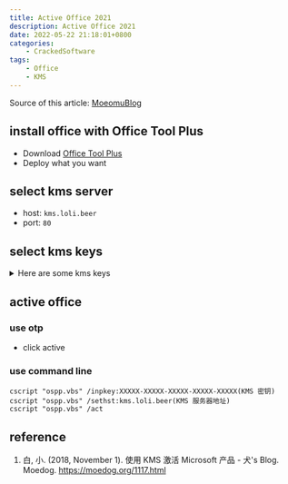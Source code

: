 ```yaml
---
title: Active Office 2021
description: Active Office 2021
date: 2022-05-22 21:18:01+0800
categories:
    - CrackedSoftware
tags:
    - Office
    - KMS
---
```


Source of this article: [MoeomuBlog](/posts/active-office-2021/)

## install office with Office Tool Plus

- Download [Office Tool Plus](https://otp.landian.vip/)
- Deploy what you want

## select kms server

- host: `kms.loli.beer`
- port: `80`

## select kms keys

<details>
<summary>Here are some kms keys</summary>

| Version | KMS Key |
| - | - |
| Office Professional Plus 2021 | `FXYTK-NJJ8C-GB6DW-3DYQT-6F7TH` |
| Office Standard 2021 | `KDX7X-BNVR8-TXXGX-4Q7Y8-78VT3` |
| Project Professional 2021 | `FTNWT-C6WBT-8HMGF-K9PRX-QV9H8` |
| Project Standard 2021 | `J2JDC-NJCYY-9RGQ4-YXWMH-T3D4T` |
| Visio Professional 2021 | `KNH8D-FGHT4-T8RK3-CTDYJ-K2HT4` |
| Visio Standard 2021 | `MJVNY-BYWPY-CWV6J-2RKRT-4M8QG` |
| Access 2021 | `WM8YG-YNGDD-4JHDC-PG3F4-FC4T4`|
| Excel 2021 | `NWG3X-87C9K-TC7YY-BC2G7-G6RVC` |
| Outlook 2021 | `C9FM6-3N72F-HFJXB-TM3V9-T86R9` |
| PowerPoint 2021 | `TY7XF-NFRBR-KJ44C-G83KF-GX27K` |
| Publisher 2021 | `2MW9D-N4BXM-9VBPG-Q7W6M-KFBGQ` |
| Skype for Business 2021 | `HWCXN-K3WBT-WJBKY-R8BD9-XK29P` |
| Word 2019 | `TN8H9-M34D3-Y64V9-TR72V-X79KV` |
| Office Professional Plus 2019 | `NMMKJ-6RK4F-KMJVX-8D9MJ-6MWKP` |
| Office Standard 2019 | `6NWWJ-YQWMR-QKGCB-6TMB3-9D9HK` |
| Project Professional 2019 | `B4NPR-3FKK7-T2MBV-FRQ4W-PKD2B` |
| Project Standard 2019 | `C4F7P-NCP8C-6CQPT-MQHV9-JXD2M` |
| Visio Professional 2019 | `9BGNQ-K37YR-RQHF2-38RQ3-7VCBB` |
| Visio Standard 2019 | `7TQNQ-K3YQQ-3PFH7-CCPPM-X4VQ2` |
| Access 2019 | `9N9PT-27V4Y-VJ2PD-YXFMF-YTFQT` |
| Excel 2019 | `TMJWT-YYNMB-3BKTF-644FC-RVXBD` |
| Outlook 2019 | `7HD7K-N4PVK-BHBCQ-YWQRW-XW4VK` |
| PowerPoint 2019 | `RRNCX-C64HY-W2MM7-MCH9G-TJHMQ` |
| Publisher 2019 | `G2KWX-3NW6P-PY93R-JXK2T-C9Y9V` |
| Skype for Business 2019 | `NCJ33-JHBBY-HTK98-MYCV8-HMKHJ` |
| Word 2019 | `PBX3G-NWMT6-Q7XBW-PYJGG-WXD33` |
| Office Professional Plus 2016 | `XQNVK-8JYDB-WJ9W3-YJ8YR-WFG99` |
| Office Mondo 2016 | `HFTND-W9MK4-8B7MJ-B6C4G-XQBR2` |
| Office Standard 2016 | `JNRGM-WHDWX-FJJG3-K47QV-DRTFM` |
| Project Professional 2016 | `YG9NW-3K39V-2T3HJ-93F3Q-G83KT` |
| Project Standard 2016 | `GNFHQ-F6YQM-KQDGJ-327XX-KQBVC` |
| Visio Professional 2016 | `PD3PC-RHNGV-FXJ29-8JK7D-RJRJK` |
| Visio Standard 2016 | `7WHWN-4T7MP-G96JF-G33KR-W8GF4` |
| Access 2016 | `GNH9Y-D2J4T-FJHGG-QRVH7-QPFDW` |
| Excel 2016 | `9C2PK-NWTVB-JMPW8-BFT28-7FTBF` |
| OneNote 2016 | `DR92N-9HTF2-97XKM-XW2WJ-XW3J6` |
| Outlook 2016 | `R69KK-NTPKF-7M3Q4-QYBHW-6MT9B` |
| PowerPoint 2016 | `J7MQP-HNJ4Y-WJ7YM-PFYGF-BY6C6` |
| Publisher 2016 | `F47MM-N3XJP-TQXJ9-BP99D-8K837` |
| Skype for Business 2016 | `869NQ-FJ69K-466HW-QYCP2-DDBV6` |
| Word 2016 | `WXY84-JN2Q9-RBCCQ-3Q3J3-3PFJ6` |
| Office Professional Plus 2013 | `YC7DK-G2NP3-2QQC3-J6H88-GVGXT` |
| Office Mondo 2013 | `42QTK-RN8M7-J3C4G-BBGYM-88CYV` |
| Office Standard 2013 | `KBKQT-2NMXY-JJWGP-M62JB-92CD4` |
| Project Professional 2013 | `FN8TT-7WMH6-2D4X9-M337T-2342K` |
| Project Standard 2013 | `6NTH3-CW976-3G3Y2-JK3TX-8QHTT` |
| Visio Professional 2013 | `C2FG9-N6J68-H8BTJ-BW3QX-RM3B3` |
| Visio Standard 2013 | `J484Y-4NKBF-W2HMG-DBMJC-PGWR7` |
| Access 2013 | `NG2JY-H4JBT-HQXYP-78QH9-4JM2D` |
| Excel 2013 | `VGPNG-Y7HQW-9RHP7-TKPV3-BG7GB` |
| InfoPath 2013 | `DKT8B-N7VXH-D963P-Q4PHY-F8894` |
| Lync 2013 | `2MG3G-3BNTT-3MFW9-KDQW3-TCK7R` |
| OneNote 2013 | `TGN6P-8MMBC-37P2F-XHXXK-P34VW` |
| Outlook 2013 | `QPN8Q-BJBTJ-334K3-93TGY-2PMBT` |
| PowerPoint 2013 | `4NT99-8RJFH-Q2VDH-KYG2C-4RD4F` |
| Publisher 2013 | `PN2WF-29XG2-T9HJ7-JQPJR-FCXK4` |
| Word 2013 | `6Q7VD-NX8JD-WJ2VH-88V73-4GBJ7` |
| Office Professional Plus 2010 | `VYBBJ-TRJPB-QFQRF-QFT4D-H3GVB` |
| Office Mondo 2010 | `YBJTT-JG6MD-V9Q7P-DBKXJ-38W9R` |
| Office Standard 2010 | `V7QKV-4XVVR-XYV4D-F7DFM-8R6BM` |
| Office SmallBusBasics 2010 | `D6QFG-VBYP2-XQHM7-J97RH-VVRCK` |
| Project Professional 2010 | `YGX6F-PGV49-PGW3J-9BTGG-VHKC6` |
| Project Standard 2010 | `4HP3K-88W3F-W2K3D-6677X-F9PGB` |
| Visio Premium 2010 | `D9DWC-HPYVV-JGF4P-BTWQB-WX8BJ` |
| Visio Professional 2010 | `7MCW8-VRQVK-G677T-PDJCM-Q8TCP` |
| Visio Standard 2010 | `767HD-QGMWX-8QTDB-9G3R2-KHFGJ` |
| Access 2010 | `V7Y44-9T38C-R2VJK-666HK-T7DDX` |
| Excel 2010 | `H62QG-HXVKF-PP4HP-66KMR-CW9BM` |
| Groove 2010 | `QYYW6-QP4CB-MBV6G-HYMCJ-4T3J4` |
| InfoPath 2010 | `K96W8-67RPQ-62T9Y-J8FQJ-BT37T` |
| OneNote 2010 | `Q4Y4M-RHWJM-PY37F-MTKWH-D3XHX` |
| Outlook 2010 | `7YDC2-CWM8M-RRTJC-8MDVC-X3DWQ` |
| PowerPoint 2010 | `RC8FX-88JRY-3PF7C-X8P67-P4VTT` |
| Publisher 2010 | `BFK7F-9MYHM-V68C7-DRQ66-83YTP` |
| Word 2010 | `HVHB3-C6FV7-KQX9W-YQG79-CRY7T` |
</details>

## active office

### use otp

- click active

### use command line

```shell
cscript "ospp.vbs" /inpkey:XXXXX-XXXXX-XXXXX-XXXXX-XXXXX(KMS 密钥)
cscript "ospp.vbs" /sethst:kms.loli.beer(KMS 服务器地址)
cscript "ospp.vbs" /act
```

## reference

1. 白, 小. (2018, November 1). 使用 KMS 激活 Microsoft 产品 - 犬's Blog. Moedog. <https://moedog.org/1117.html>
